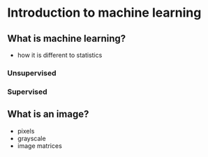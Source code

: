 # Introduction to machine learning

## What is machine learning?

* how it is different to statistics

### Unsupervised

### Supervised

## What is an image?

* pixels
* grayscale
* image matrices

